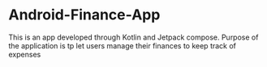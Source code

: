 # Android-Finance-App
 This is an app developed through Kotlin and Jetpack compose. Purpose of the application is tp let users manage their finances to keep track of expenses
